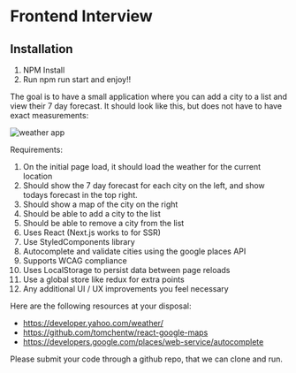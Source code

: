 # Frontend Interview

## Installation

1. NPM Install
2. Run npm run start and enjoy!!

The goal is to have a small application where you can add a city to a list and view their 7 day forecast. It should look like this, but does not have to have exact measurements:

![weather app](desktop.png)

Requirements:

1. On the initial page load, it should load the weather for the current location
1. Should show the 7 day forecast for each city on the left, and show todays forecast in the top right.
1. Should show a map of the city on the right
1. Should be able to add a city to the list
1. Should be able to remove a city from the list
1. Uses React (Next.js works to for SSR)
1. Use StyledComponents library
1. Autocomplete and validate cities using the google places API
1. Supports WCAG compliance
1. Uses LocalStorage to persist data between page reloads
1. Use a global store like redux for extra points
1. Any additional UI / UX improvements you feel necessary

Here are the following resources at your disposal:

* https://developer.yahoo.com/weather/
* https://github.com/tomchentw/react-google-maps
* https://developers.google.com/places/web-service/autocomplete

Please submit your code through a github repo, that we can clone and run.
